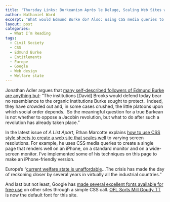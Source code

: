 ```yaml
---
title: 'Thursday Links: Burkeanism Après le Deluge, Scaling Web Sites with CSS, and Google’s Font Directory'
author: Nathaniel Ward
excerpt: "What would Edmund Burke do? Also: using CSS media queries to scale web sites; Europe's welfare state; and Google's free web fonts."
layout: post
categories:
  - What I’m Reading
tags:
  - Civil Society
  - CSS
  - Edmund Burke
  - Entitlements
  - Europe
  - Google
  - Web design
  - Welfare state
---
```


Jonathan Adler argues that [many self-described followers of Edmund Burke are anything but][1]: “The institutions [David] Brooks would defend today bear no resemblance to the organic institutions Burke sought to protect.  Indeed, they have crowded out and, in some cases crushed, the little platoons upon which social order depends.  So the meaningful question for a true Burkean is not whether to oppose a Jacobin revolution, but what to do after such a revolution has already taken place.”

In the latest issue of *A List Apart*, Ethan Marcotte explains [how to use CSS style sheets to create a web site that scales well][2] to varying screen resolutions. For example, he uses CSS media queries to create a single page that renders well on an iPhone, on a standard monitor and on a wide-screen monitor. I’ve implemented some of his techniques on this page to make an iPhone-friendly version.

Europe’s “[current welfare state is unaffordable][3]…The crisis has made the day of reckoning closer by several years in virtually all the industrial countries.”

And last but not least, Google has [made several excellent fonts available for free use][4] on other sites through a simple CSS call. [OFL Sorts Mill Goudy TT][5] is now the default font for this site.

 [1]: http://corner.nationalreview.com/post/?q=ZmU4ODUyYmUxMzljYmU4ZWU4MGM5YWQ0MmZkOWU5ZjI=
 [2]: http://www.alistapart.com/articles/responsive-web-design/
 [3]: http://apnews.myway.com/article/20100523/D9FSPCAO1.html
 [4]: http://code.google.com/webfonts
 [5]: http://code.google.com/webfonts/family?family=OFL+Sorts+Mill+Goudy+TT